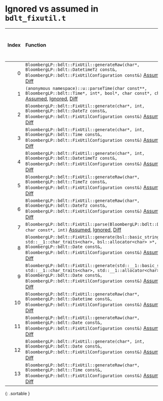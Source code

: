 # Ignored vs assumed in `bdlt_fixutil.t`

<script src="../sorttable.js"></script>
|   Index | Function                                                                                                                                                                                                                                                                               |   Difference in number of lines |   Function size difference in bytes | Number of lines in assumed build   | Number of bytes in assumed build   | Number of lines in ignored build   | Number of bytes in ignored build   |
|--------:|:---------------------------------------------------------------------------------------------------------------------------------------------------------------------------------------------------------------------------------------------------------------------------------------|--------------------------------:|------------------------------------:|:-----------------------------------|:-----------------------------------|:-----------------------------------|:-----------------------------------|
|       0 | `BloombergLP::bdlt::FixUtil::generateRaw(char*, BloombergLP::bdlt::DatetimeTz const&, BloombergLP::bdlt::FixUtilConfiguration const&)` [Assumed](0.assume.s.txt), [Ignored](0.none.s.txt), [Diff](0.diff.html)                                                                         |                              19 |                                  64 | 416                                | 4,436,272                          | 352                                | 4,436,592                          |
|       1 | `(anonymous namespace)::u::parseTime(char const**, BloombergLP::bdlt::Time*, int*, bool*, char const*, char const*)` [Assumed](1.assume.s.txt), [Ignored](1.none.s.txt), [Diff](1.diff.html)                                                                                           |                              17 |                                  80 | 976                                | 4,439,216                          | 896                                | 4,439,664                          |
|       2 | `BloombergLP::bdlt::FixUtil::generate(char*, int, BloombergLP::bdlt::DateTz const&, BloombergLP::bdlt::FixUtilConfiguration const&)` [Assumed](2.assume.s.txt), [Ignored](2.none.s.txt), [Diff](2.diff.html)                                                                           |                               1 |                                   0 | 128                                | 4,434,528                          | 128                                | 4,434,768                          |
|       3 | `BloombergLP::bdlt::FixUtil::generate(char*, int, BloombergLP::bdlt::Time const&, BloombergLP::bdlt::FixUtilConfiguration const&)` [Assumed](3.assume.s.txt), [Ignored](3.none.s.txt), [Diff](3.diff.html)                                                                             |                               1 |                                   0 | 112                                | 4,430,736                          | 112                                | 4,430,640                          |
|       4 | `BloombergLP::bdlt::FixUtil::generate(char*, int, BloombergLP::bdlt::DatetimeTz const&, BloombergLP::bdlt::FixUtilConfiguration const&)` [Assumed](4.assume.s.txt), [Ignored](4.none.s.txt), [Diff](4.diff.html)                                                                       |                              -2 |                                 -16 | 128                                | 4,436,144                          | 144                                | 4,436,448                          |
|       5 | `BloombergLP::bdlt::FixUtil::generateRaw(char*, BloombergLP::bdlt::TimeTz const&, BloombergLP::bdlt::FixUtilConfiguration const&)` [Assumed](5.assume.s.txt), [Ignored](5.none.s.txt), [Diff](5.diff.html)                                                                             |                              -8 |                                 -16 | 832                                | 4,435,312                          | 848                                | 4,435,600                          |
|       6 | `BloombergLP::bdlt::FixUtil::generateRaw(char*, BloombergLP::bdlt::DateTz const&, BloombergLP::bdlt::FixUtilConfiguration const&)` [Assumed](6.assume.s.txt), [Ignored](6.none.s.txt), [Diff](6.diff.html)                                                                             |                              -9 |                                 -48 | 512                                | 4,434,656                          | 560                                | 4,434,896                          |
|       7 | `BloombergLP::bdlt::FixUtil::parse(BloombergLP::bdlt::Datetime*, char const*, int)` [Assumed](7.assume.s.txt), [Ignored](7.none.s.txt), [Diff](7.diff.html)                                                                                                                            |                             -11 |                                 -16 | 800                                | 4,440,192                          | 816                                | 4,440,560                          |
|       8 | `BloombergLP::bdlt::FixUtil::generate(bsl::basic_string<char, std::__1::char_traits<char>, bsl::allocator<char> >*, BloombergLP::bdlt::Date const&, BloombergLP::bdlt::FixUtilConfiguration const&)` [Assumed](8.assume.s.txt), [Ignored](8.none.s.txt), [Diff](8.diff.html)           |                             -25 |                                 -96 | 320                                | 4,436,688                          | 416                                | 4,436,944                          |
|       9 | `BloombergLP::bdlt::FixUtil::generate(std::__1::basic_string<char, std::__1::char_traits<char>, std::__1::allocator<char> >*, BloombergLP::bdlt::Date const&, BloombergLP::bdlt::FixUtilConfiguration const&)` [Assumed](9.assume.s.txt), [Ignored](9.none.s.txt), [Diff](9.diff.html) |                             -25 |                                 -96 | 320                                | 4,437,568                          | 416                                | 4,437,920                          |
|      10 | `BloombergLP::bdlt::FixUtil::generateRaw(char*, BloombergLP::bdlt::Datetime const&, BloombergLP::bdlt::FixUtilConfiguration const&)` [Assumed](10.assume.s.txt), [Ignored](10.none.s.txt), [Diff](10.diff.html)                                                                        |                             -28 |                                -112 | 2,176                              | 4,432,352                          | 2,288                              | 4,432,480                          |
|      11 | `BloombergLP::bdlt::FixUtil::generateRaw(char*, BloombergLP::bdlt::Date const&, BloombergLP::bdlt::FixUtilConfiguration const&)` [Assumed](11.assume.s.txt), [Ignored](11.none.s.txt), [Diff](11.diff.html)                                                                            |                             -29 |                                 -96 | 272                                | 4,430,464                          | 368                                | 4,430,272                          |
|      12 | `BloombergLP::bdlt::FixUtil::generate(char*, int, BloombergLP::bdlt::Date const&, BloombergLP::bdlt::FixUtilConfiguration const&)` [Assumed](12.assume.s.txt), [Ignored](12.none.s.txt), [Diff](12.diff.html)                                                                          |                             -56 |                                -208 | 560                                | 4,429,904                          | 768                                | 4,429,504                          |
|      13 | `BloombergLP::bdlt::FixUtil::generateRaw(char*, BloombergLP::bdlt::Time const&, BloombergLP::bdlt::FixUtilConfiguration const&)` [Assumed](13.assume.s.txt), [Ignored](13.none.s.txt), [Diff](13.diff.html)                                                                            |                             -72 |                                -224 | 1,392                              | 4,430,848                          | 1,616                              | 4,430,752                          |
{: .sortable }
